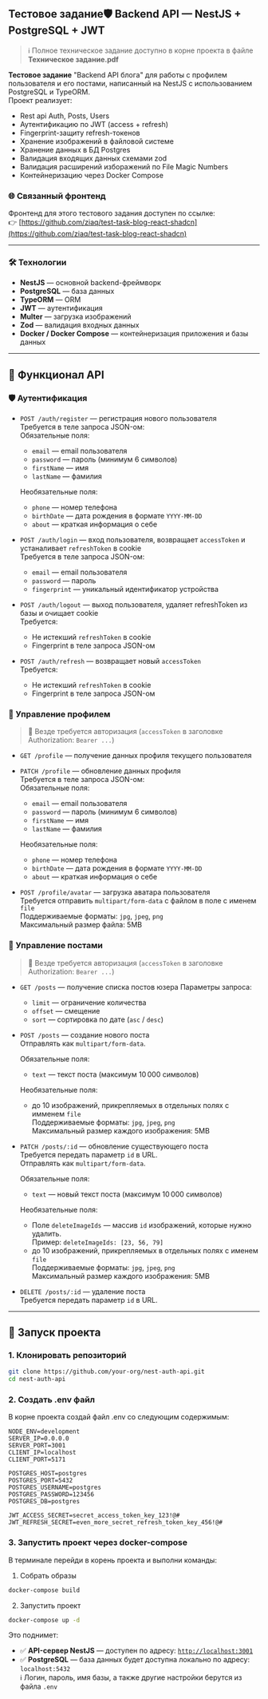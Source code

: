 ## Тестовое задание🛡️ Backend API — NestJS + PostgreSQL + JWT

> ℹ️ Полное техническое задание доступно в корне проекта в файле  
> **Техническое задание.pdf**

**Тестовое задание** "Backend API блога" для работы с профилем пользователя и его постами, написанный на NestJS с использованием PostgreSQL и TypeORM.  
Проект реализует:
- Rest api Auth, Posts, Users
- Аутентификацию по JWT (access + refresh)
- Fingerprint-защиту refresh-токенов
- Хранение изображений в файловой системе
- Хранение данных в БД Postgres
- Валидация входящих данных схемами zod
- Валидация расширений изборажений по File Magic Numbers
- Контейнеризацию через Docker Compose

### 🌐 Связанный фронтенд
Фронтенд для этого тестового задания доступен по ссылке:  
👉 [https://github.com/ziaq/test-task-blog-react-shadcn](https://github.com/ziaq/test-task-blog-react-shadcn)

---

### 🛠️ Технологии

- **NestJS** — основной backend-фреймворк
- **PostgreSQL** — база данных
- **TypeORM** — ORM
- **JWT** — аутентификация
- **Multer** — загрузка изображений
- **Zod** — валидация входных данных
- **Docker / Docker Compose** — контейнеризация приложения и базы данных

---

## 🔧 Функционал API

### 🛡️ Аутентификация
- `POST /auth/register` — регистрация нового пользователя  
  Требуется в теле запроса JSON-ом:  
  Обязательные поля:
  - `email` — email пользователя  
  - `password` — пароль (минимум 6 символов)  
  - `firstName` — имя  
  - `lastName` — фамилия  

  Необязательные поля:
  - `phone` — номер телефона  
  - `birthDate` — дата рождения в формате `YYYY-MM-DD`  
  - `about` — краткая информация о себе

- `POST /auth/login` — вход пользователя, возвращает `accessToken` и устаналивает `refreshToken` в cookie  
Требуется в теле запроса JSON-ом:
  - `email` — email пользователя  
  - `password` — пароль  
  - `fingerprint` — уникальный идентификатор устройства 

- `POST /auth/logout` — выход пользователя, удаляет refreshToken из базы и очищает cookie  
    Требуется:
  - Не истекший `refreshToken` в cookie  
  - Fingerprint в теле запроса JSON-ом

- `POST /auth/refresh` — возвращает новый `accessToken`  
   	Требуется:
  - Не истекший `refreshToken` в cookie  
  - Fingerprint в теле запроса JSON-ом

### 👤 Управление профилем
> 🔐 Везде требуется авторизация (`accessToken` в заголовке Authorization: `Bearer ...`)
- `GET /profile` — получение данных профиля текущего пользователя
- `PATCH /profile` — обновление данных профиля  
  Требуется в теле запроса JSON-ом:  
  Обязательные поля:
  - `email` — email пользователя  
  - `password` — пароль (минимум 6 символов)  
  - `firstName` — имя  
  - `lastName` — фамилия  

  Необязательные поля:
  - `phone` — номер телефона  
  - `birthDate` — дата рождения в формате `YYYY-MM-DD`  
  - `about` — краткая информация о себе
- `POST /profile/avatar` — загрузка аватара пользователя  
  Требуется отправить `multipart/form-data` с файлом в поле с именем `file`  
  Поддерживаемые форматы: `jpg`, `jpeg`, `png`  
  Максимальный размер файла: 5MB

### 📝 Управление постами
> 🔐 Везде требуется авторизация (`accessToken` в заголовке Authorization: `Bearer ...`)
- `GET /posts` — получение списка постов юзера
  Параметры запроса:
  - `limit` — ограничение количества
  - `offset` — смещение
  - `sort` — сортировка по дате (`asc` / `desc`)

- `POST /posts` — создание нового поста  
  Отправлять как `multipart/form-data`.

  Обязательные поля:
  - `text` — текст поста (максимум 10 000 символов)

  Необязательные поля:
  - до 10 изображений, прикрепляемых в отдельных полях с имменем `file`  
  Поддерживаемые форматы: `jpg`, `jpeg`, `png`  
  Максимальный размер каждого изображения: 5MB

- `PATCH /posts/:id` — обновление существующего поста  
  Требуется передать параметр `id` в URL.  
  Отправлять как `multipart/form-data`.

  Обязательные поля:
  - `text` — новый текст поста (максимум 10 000 символов)

  Необязательные поля:
  	- Поле `deleteImageIds` — массив `id` изображений, которые нужно удалить.  
  	Пример: `deleteImageIds: [23, 56, 79]`  
    - до 10 изображений, прикрепляемых в отдельных полях с именем `file`  
    Поддерживаемые форматы: `jpg`, `jpeg`, `png`  
    Максимальный размер каждого изображения: 5MB

- `DELETE /posts/:id` — удаление поста  
  Требуется передать параметр `id` в URL.


---

## 🚀 Запуск проекта

### 1. Клонировать репозиторий

```bash
git clone https://github.com/your-org/nest-auth-api.git
cd nest-auth-api
```
### 2. Создать .env файл
В корне проекта создай файл .env со следующим содержимым:
```env
NODE_ENV=development
SERVER_IP=0.0.0.0
SERVER_PORT=3001
CLIENT_IP=localhost
CLIENT_PORT=5171

POSTGRES_HOST=postgres
POSTGRES_PORT=5432
POSTGRES_USERNAME=postgres
POSTGRES_PASSWORD=123456
POSTGRES_DB=postgres

JWT_ACCESS_SECRET=secret_access_token_key_123!@#
JWT_REFRESH_SECRET=even_more_secret_refresh_token_key_456!@#
```
### 3. Запустить проект через docker-compose
В терминале перейди в корень проекта и выполни команды:
1. Собрать образы
```bash
docker-compose build
```
2. Запустить проект
```bash
docker-compose up -d
```

Это поднимет:

- ✅ **API-сервер NestJS** — доступен по адресу: [`http://localhost:3001`](http://localhost:3001)
- ✅ **PostgreSQL** — база данных будет доступна локально по адресу:  
  `localhost:5432`  
ℹ️ Логин, пароль, имя базы, а также другие настройки берутся из файла `.env`